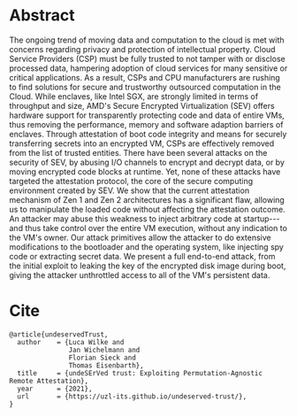 # Abstract 
The ongoing trend of moving data and computation to the cloud is met with concerns regarding privacy and protection of intellectual property. Cloud Service Providers (CSP) must be fully trusted to not tamper with or disclose processed data, hampering adoption of cloud services for many sensitive or critical applications. As a result, CSPs and CPU manufacturers are rushing to find solutions for secure and trustworthy outsourced computation in the Cloud.
While enclaves, like Intel SGX, are strongly limited in terms of throughput and size,
AMD's Secure Encrypted Virtualization (SEV) offers hardware support for transparently protecting code and data of entire VMs, thus removing the performance, memory and software adaption barriers of enclaves. Through attestation of boot code integrity and means for securely transferring secrets into an encrypted VM, CSPs are effectively removed from the list of trusted entities.
There have been several attacks on the security of SEV, by abusing I/O channels to encrypt and decrypt data, or by moving encrypted code blocks at runtime. Yet, none of these attacks have targeted the attestation protocol, the core of the secure computing environment created by SEV. 
We show that the current attestation mechanism of Zen 1 and Zen 2 architectures has a significant flaw, allowing us to manipulate the loaded code without affecting the attestation outcome.  An attacker may abuse this weakness to inject arbitrary code at startup---and thus take control over the entire VM execution, without any indication to the VM's owner. Our attack primitives allow the attacker to do extensive modifications to the bootloader and the operating system, like injecting spy code or extracting secret data. We present a full end-to-end attack, from the initial exploit to leaking the key of the encrypted disk image during boot, giving the attacker unthrottled access to all of the VM's persistent data.




# Cite
```
@article{undeservedTrust,
  author    = {Luca Wilke and
               Jan Wichelmann and
               Florian Sieck and
               Thomas Eisenbarth},
  title     = {undeSErVed trust: Exploiting Permutation-Agnostic Remote Attestation},
  year      = {2021},
  url       = {https://uzl-its.github.io/undeserved-trust/},
}
```
